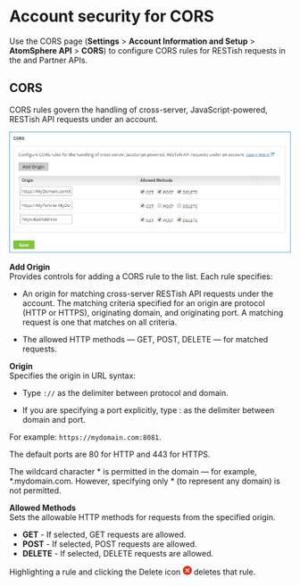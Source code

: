 # Account security for CORS

<head>
  <meta name="guidename" content="Platform"/>
  <meta name="context" content="GUID-b98840c5-72ed-400b-b0bc-b1d7da9ba240"/>
</head>

Use the CORS page \(**Settings** \> **Account Information and Setup** \> **AtomSphere API** \> **CORS**\) to configure CORS rules for RESTish requests in the and Partner APIs.  

## CORS

CORS rules govern the handling of cross-server, JavaScript-powered, RESTish API requests under an account.

![](Images/setup-ps-security-cors_67b70c09-ead9-4a3b-acde-7b4f2de5bae1.jpg)

**Add Origin**  
Provides controls for adding a CORS rule to the list. Each rule specifies:

- An origin for matching cross-server RESTish API requests under the account. The matching criteria specified for an origin are protocol \(HTTP or HTTPS\), originating domain, and originating port. A matching request is one that matches on all criteria.

- The allowed HTTP methods — GET, POST, DELETE — for matched requests.

**Origin**  
Specifies the origin in URL syntax:

- Type `://` as the delimiter between protocol and domain.

- If you are specifying a port explicitly, type : as the delimiter between domain and port.

For example: `https://mydomain.com:8081`.

The default ports are 80 for HTTP and 443 for HTTPS.

The wildcard character \* is permitted in the domain — for example, \*.mydomain.com. However, specifying only \* \(to represent any domain\) is not permitted.

**Allowed Methods**  
Sets the allowable HTTP methods for requests from the specified origin.

-  **GET** - If selected, GET requests are allowed.
- **POST** - If selected, POST requests are allowed.
- **DELETE** - If selected, DELETE requests are allowed.

Highlighting a rule and clicking the Delete icon **![](Images/main-ic-x-white-in-red-circle-16_0d0c5dc5-1c5e-4117-8a58-92c5e050ec5b.jpg)** deletes that rule.
